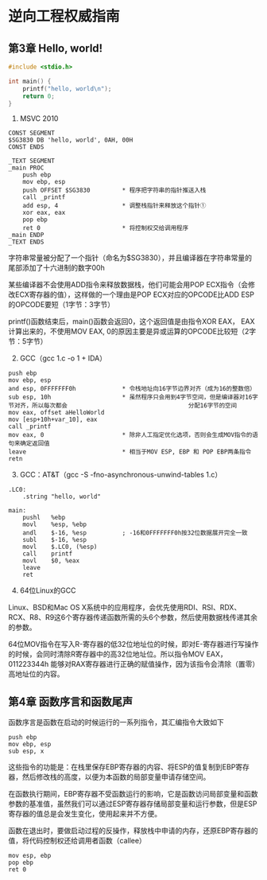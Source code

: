 # 逆向工程权威指南

## 第3章 Hello, world!

```c
#include <stdio.h>

int main() {
    printf("hello, world\n");
    return 0;
}
```
1. MSVC 2010

```
CONST SEGMENT
$SG3830 DB 'hello, world', 0AH, 00H
CONST ENDS

_TEXT SEGMENT
_main PROC
	push ebp
	mov ebp, esp
	push OFFSET $SG3830			* 程序把字符串的指针推送入栈
	call _printf
	add esp, 4					* 调整栈指针来释放这个指针①
	xor eax, eax
	pop ebp
	ret 0						* 将控制权交给调用程序
_main ENDP
_TEXT ENDS
```

字符串常量被分配了一个指针（命名为$SG3830），并且编译器在字符串常量的尾部添加了十六进制的数字00h

某些编译器不会使用ADD指令来释放数据栈，他们可能会用POP ECX指令（会修改ECX寄存器的值），这样做的一个理由是POP ECX对应的OPCODE比ADD ESP的OPCODE要短（1字节：3字节）

printf()函数结束后，main()函数会返回0，这个返回值是由指令XOR EAX， EAX计算出来的，不使用MOV EAX, 0的原因主要是异或运算的OPCODE比较短（2字节：5字节）

2. GCC（gcc 1.c -o 1		+ 		IDA）

```
push ebp
mov ebp, esp
and esp, 0FFFFFFF0h				* 令栈地址向16字节边界对齐（成为16的整数倍）
sub esp, 10h					* 虽然程序只会用到4字节空间，但是编译器对16字节对齐，所以每次都会									 分配16字节的空间
mov eax, offset aHelloWorld
mov [esp+10h+var_10], eax
call _printf
mov eax, 0						* 除非人工指定优化选项，否则会生成MOV指令的语句来确定返回值
leave							* 相当于MOV ESP, EBP 和 POP EBP两条指令
retn
```

3. GCC：AT&T（gcc -S -fno-asynchronous-unwind-tables 1.c）

```
.LC0:
	.string	"hello, world"

main:
	pushl	%ebp
	movl	%esp, %ebp
	andl	$-16, %esp			; -16和0FFFFFFF0h按32位数据展开完全一致
	subl	$-16, %esp
	movl	$.LC0, (%esp)
	call	printf
	movl	$0, %eax
	leave
	ret
```

4. 64位Linux的GCC

Linux、BSD和Mac OS X系统中的应用程序，会优先使用RDI、RSI、RDX、RCX、R8、R9这6个寄存器传递函数所需的头6个参数，然后使用数据栈传递其余的参数。

64位MOV指令在写入R-寄存器的低32位地址位的时候，即对E-寄存器进行写操作的时候，会同时清除R寄存器中的高32位地址位。所以指令MOV EAX，011223344h 能够对RAX寄存器进行正确的赋值操作，因为该指令会清除（置零）高地址位的内容。

## 第4章 函数序言和函数尾声

函数序言是函数在启动的时候运行的一系列指令，其汇编指令大致如下

```
push ebp
mov ebp, esp
sub esp, x
```

这些指令的功能是：在栈里保存EBP寄存器的内容、将ESP的值复制到EBP寄存器，然后修改栈的高度，以便为本函数的局部变量申请存储空间。

在函数执行期间，EBP寄存器不受函数运行的影响，它是函数访问局部变量和函数参数的基准值，虽然我们可以通过ESP寄存器存储局部变量和运行参数，但是ESP寄存器的值总是会发生变化，使用起来并不方便。

函数在退出时，要做启动过程的反操作，释放栈中申请的内存，还原EBP寄存器的值，将代码控制权还给调用者函数（callee）

```
mov esp, ebp
pop ebp
ret 0
```

